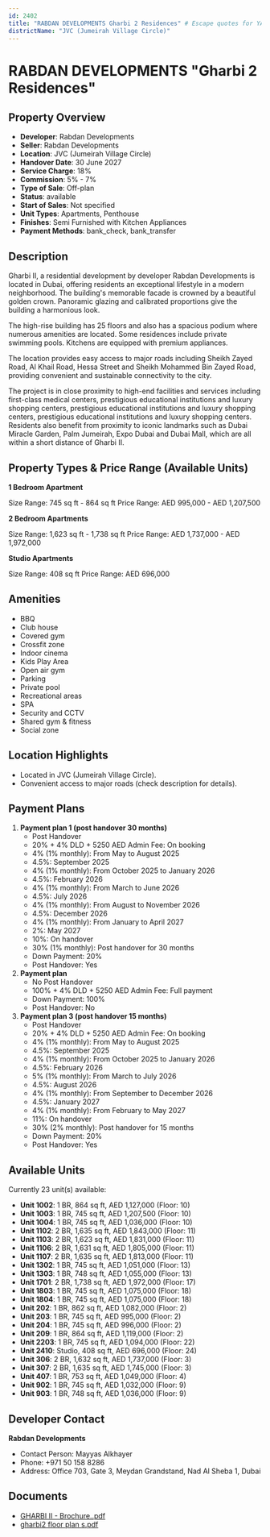 ```yaml
---
id: 2402
title: "RABDAN DEVELOPMENTS Gharbi 2 Residences" # Escape quotes for YAML string
districtName: "JVC (Jumeirah Village Circle)"
---
```


# RABDAN DEVELOPMENTS "Gharbi 2 Residences"

## Property Overview
- **Developer**: Rabdan Developments
- **Seller**: Rabdan Developments
- **Location**: JVC (Jumeirah Village Circle)
- **Handover Date**: 30 June 2027
- **Service Charge**: 18%
- **Commission**: 5% - 7%
- **Type of Sale**: Off-plan
- **Status**: available
- **Start of Sales**: Not specified
- **Unit Types**: Apartments, Penthouse
- **Finishes**: Semi Furnished with Kitchen Appliances
- **Payment Methods**: bank_check, bank_transfer

## Description
Gharbi II, a residential development by developer Rabdan Developments is located in Dubai, offering residents an exceptional lifestyle in a modern neighborhood. The building's memorable facade is crowned by a beautiful golden crown. Panoramic glazing and calibrated proportions give the building a harmonious look.

The high-rise building has 25 floors and also has a spacious podium where numerous amenities are located. Some residences include private swimming pools. Kitchens are equipped with premium appliances.

The location provides easy access to major roads including Sheikh Zayed Road, Al Khail Road, Hessa Street and Sheikh Mohammed Bin Zayed Road, providing convenient and sustainable connectivity to the city.

The project is in close proximity to high-end facilities and services including first-class medical centers, prestigious educational institutions and luxury shopping centers, prestigious educational institutions and luxury shopping centers, prestigious educational institutions and luxury shopping centers. Residents also benefit from proximity to iconic landmarks such as Dubai Miracle Garden, Palm Jumeirah, Expo Dubai and Dubai Mall, which are all within a short distance of Gharbi II.

## Property Types & Price Range (Available Units)
**1 Bedroom Apartment**

Size Range: 745 sq ft - 864 sq ft
Price Range: AED 995,000 - AED 1,207,500

**2 Bedroom Apartments**

Size Range: 1,623 sq ft - 1,738 sq ft
Price Range: AED 1,737,000 - AED 1,972,000

**Studio Apartments**

Size Range: 408 sq ft
Price Range: AED 696,000

## Amenities
- BBQ
- Club house
- Covered gym
- Crossfit zone
- Indoor cinema
- Kids Play Area
- Open air gym
- Parking
- Private pool
- Recreational areas
- SPA
- Security and CCTV
- Shared gym & fitness
- Social zone

## Location Highlights
- Located in JVC (Jumeirah Village Circle).
- Convenient access to major roads (check description for details).

## Payment Plans
1. **Payment plan 1 (post handover 30 months)**
   - Post Handover
   - 20% + 4% DLD + 5250 AED Admin Fee: On booking
   - 4% (1% monthly): From May to August 2025
   - 4.5%: September 2025
   - 4% (1% monthly): From October 2025 to January 2026
   - 4.5%: February 2026
   - 4% (1% monthly): From March to June 2026
   - 4.5%: July 2026
   - 4% (1% monthly): From August to November 2026
   - 4.5%: December 2026
   - 4% (1% monthly): From January to April 2027
   - 2%: May 2027
   - 10%: On handover
   - 30% (1% monthly): Post handover for 30 months
   - Down Payment: 20%
   - Post Handover: Yes
2. **Payment plan**
   - No Post Handover
   - 100% + 4% DLD + 5250 AED Admin Fee: Full payment
   - Down Payment: 100%
   - Post Handover: No
3. **Payment plan 3 (post handover 15 months)**
   - Post Handover
   - 20% + 4% DLD + 5250 AED Admin Fee: On booking
   - 4% (1% monthly): From May to August 2025
   - 4.5%: September 2025
   - 4% (1% monthly): From October 2025 to January 2026
   - 4.5%: February 2026
   - 5% (1% monthly): From March to July 2026
   - 4.5%: August 2026
   - 4% (1% monthly): From September to December 2026
   - 4.5%: January 2027
   - 4% (1% monthly): From February to May 2027
   - 11%: On handover
   - 30% (2% monthly): Post handover for 15 months
   - Down Payment: 20%
   - Post Handover: Yes

## Available Units
Currently 23 unit(s) available:
- **Unit 1002**: 1 BR, 864 sq ft, AED 1,127,000 (Floor: 10)
- **Unit 1003**: 1 BR, 745 sq ft, AED 1,207,500 (Floor: 10)
- **Unit 1004**: 1 BR, 745 sq ft, AED 1,036,000 (Floor: 10)
- **Unit 1102**: 2 BR, 1,635 sq ft, AED 1,843,000 (Floor: 11)
- **Unit 1103**: 2 BR, 1,623 sq ft, AED 1,831,000 (Floor: 11)
- **Unit 1106**: 2 BR, 1,631 sq ft, AED 1,805,000 (Floor: 11)
- **Unit 1107**: 2 BR, 1,635 sq ft, AED 1,813,000 (Floor: 11)
- **Unit 1302**: 1 BR, 745 sq ft, AED 1,051,000 (Floor: 13)
- **Unit 1303**: 1 BR, 748 sq ft, AED 1,055,000 (Floor: 13)
- **Unit 1701**: 2 BR, 1,738 sq ft, AED 1,972,000 (Floor: 17)
- **Unit 1803**: 1 BR, 745 sq ft, AED 1,075,000 (Floor: 18)
- **Unit 1804**: 1 BR, 745 sq ft, AED 1,075,000 (Floor: 18)
- **Unit 202**: 1 BR, 862 sq ft, AED 1,082,000 (Floor: 2)
- **Unit 203**: 1 BR, 745 sq ft, AED 995,000 (Floor: 2)
- **Unit 204**: 1 BR, 745 sq ft, AED 996,000 (Floor: 2)
- **Unit 209**: 1 BR, 864 sq ft, AED 1,119,000 (Floor: 2)
- **Unit 2203**: 1 BR, 745 sq ft, AED 1,094,000 (Floor: 22)
- **Unit 2410**: Studio, 408 sq ft, AED 696,000 (Floor: 24)
- **Unit 306**: 2 BR, 1,632 sq ft, AED 1,737,000 (Floor: 3)
- **Unit 307**: 2 BR, 1,635 sq ft, AED 1,745,000 (Floor: 3)
- **Unit 407**: 1 BR, 753 sq ft, AED 1,049,000 (Floor: 4)
- **Unit 902**: 1 BR, 745 sq ft, AED 1,032,000 (Floor: 9)
- **Unit 903**: 1 BR, 748 sq ft, AED 1,036,000 (Floor: 9)

## Developer Contact
**Rabdan Developments**
- Contact Person: Mayyas Alkhayer
- Phone: +971 50 158 8286
- Address: Office 703, Gate 3, Meydan Grandstand, Nad Al Sheba 1, Dubai

## Documents
- [GHARBI II - Brochure..pdf](https://cdn.geniemap.net/2024/12/31/u8Qz7eLmy0HZOYt6G7bCcS57KJSe2YXUcbq4khRI.pdf)
- [gharbi2 floor plan s.pdf](https://cdn.geniemap.net/2024/12/31/HNW14vIWsTinW7ZLTP47ZBSHawohKoL1Zs8AnFHB.pdf)

